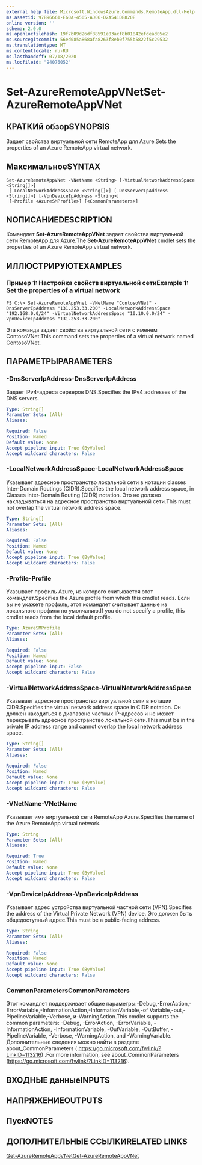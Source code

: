 ```yaml
---
external help file: Microsoft.WindowsAzure.Commands.RemoteApp.dll-Help.xml
ms.assetid: 97B96661-E60A-4505-AD06-D2A541DB820E
online version: ''
schema: 2.0.0
ms.openlocfilehash: 19f7b09d26df88591e03acf8b01842efdead05e2
ms.sourcegitcommit: 56ed085a868afa8263f8eb0f755b5822f5c29532
ms.translationtype: MT
ms.contentlocale: ru-RU
ms.lasthandoff: 07/18/2020
ms.locfileid: "94076052"
---
```

# <span data-ttu-id="d6dc5-101">Set-AzureRemoteAppVNet</span><span class="sxs-lookup"><span data-stu-id="d6dc5-101">Set-AzureRemoteAppVNet</span></span>

## <span data-ttu-id="d6dc5-102">КРАТКИй обзор</span><span class="sxs-lookup"><span data-stu-id="d6dc5-102">SYNOPSIS</span></span>
<span data-ttu-id="d6dc5-103">Задает свойства виртуальной сети RemoteApp для Azure.</span><span class="sxs-lookup"><span data-stu-id="d6dc5-103">Sets the properties of an Azure RemoteApp virtual network.</span></span>

## <span data-ttu-id="d6dc5-104">Максимальное</span><span class="sxs-lookup"><span data-stu-id="d6dc5-104">SYNTAX</span></span>

```
Set-AzureRemoteAppVNet -VNetName <String> [-VirtualNetworkAddressSpace <String[]>]
 [-LocalNetworkAddressSpace <String[]>] [-DnsServerIpAddress <String[]>] [-VpnDeviceIpAddress <String>]
 [-Profile <AzureSMProfile>] [<CommonParameters>]
```

## <span data-ttu-id="d6dc5-105">NОПИСАНИЕ</span><span class="sxs-lookup"><span data-stu-id="d6dc5-105">DESCRIPTION</span></span>
<span data-ttu-id="d6dc5-106">Командлет **Set-AzureRemoteAppVNet** задает свойства виртуальной сети RemoteApp для Azure.</span><span class="sxs-lookup"><span data-stu-id="d6dc5-106">The **Set-AzureRemoteAppVNet** cmdlet sets the properties of an Azure RemoteApp virtual network.</span></span>

## <span data-ttu-id="d6dc5-107">ИЛЛЮСТРИРУЮТ</span><span class="sxs-lookup"><span data-stu-id="d6dc5-107">EXAMPLES</span></span>

### <span data-ttu-id="d6dc5-108">Пример 1: Настройка свойств виртуальной сети</span><span class="sxs-lookup"><span data-stu-id="d6dc5-108">Example 1: Set the properties of a virtual network</span></span>
```
PS C:\> Set-AzureRemoteAppVnet -VNetName "ContosoVNet" -DnsServerIpAddress "131.253.33.200" -LocalNetworkAddressSpace "192.168.0.0/24" -VirtualNetworkAddressSpace "10.10.0.0/24" -VpnDeviceIpAddress "131.253.33.200"
```

<span data-ttu-id="d6dc5-109">Эта команда задает свойства виртуальной сети с именем ContosoVNet.</span><span class="sxs-lookup"><span data-stu-id="d6dc5-109">This command sets the properties of a virtual network named ContosoVNet.</span></span>

## <span data-ttu-id="d6dc5-110">ПАРАМЕТРЫ</span><span class="sxs-lookup"><span data-stu-id="d6dc5-110">PARAMETERS</span></span>

### <span data-ttu-id="d6dc5-111">-DnsServerIpAddress</span><span class="sxs-lookup"><span data-stu-id="d6dc5-111">-DnsServerIpAddress</span></span>
<span data-ttu-id="d6dc5-112">Задает IPv4-адреса серверов DNS.</span><span class="sxs-lookup"><span data-stu-id="d6dc5-112">Specifies the IPv4 addresses of the DNS servers.</span></span>

```yaml
Type: String[]
Parameter Sets: (All)
Aliases: 

Required: False
Position: Named
Default value: None
Accept pipeline input: True (ByValue)
Accept wildcard characters: False
```

### <span data-ttu-id="d6dc5-113">-LocalNetworkAddressSpace</span><span class="sxs-lookup"><span data-stu-id="d6dc5-113">-LocalNetworkAddressSpace</span></span>
<span data-ttu-id="d6dc5-114">Указывает адресное пространство локальной сети в нотации classes Inter-Domain Routings (CIDR).</span><span class="sxs-lookup"><span data-stu-id="d6dc5-114">Specifies the local network address space, in Classes Inter-Domain Routing (CIDR) notation.</span></span>
<span data-ttu-id="d6dc5-115">Это не должно накладываться на адресное пространство виртуальной сети.</span><span class="sxs-lookup"><span data-stu-id="d6dc5-115">This must not overlap the virtual network address space.</span></span>

```yaml
Type: String[]
Parameter Sets: (All)
Aliases: 

Required: False
Position: Named
Default value: None
Accept pipeline input: True (ByValue)
Accept wildcard characters: False
```

### <span data-ttu-id="d6dc5-116">-Profile</span><span class="sxs-lookup"><span data-stu-id="d6dc5-116">-Profile</span></span>
<span data-ttu-id="d6dc5-117">Указывает профиль Azure, из которого считывается этот командлет.</span><span class="sxs-lookup"><span data-stu-id="d6dc5-117">Specifies the Azure profile from which this cmdlet reads.</span></span>
<span data-ttu-id="d6dc5-118">Если вы не укажете профиль, этот командлет считывает данные из локального профиля по умолчанию.</span><span class="sxs-lookup"><span data-stu-id="d6dc5-118">If you do not specify a profile, this cmdlet reads from the local default profile.</span></span>

```yaml
Type: AzureSMProfile
Parameter Sets: (All)
Aliases: 

Required: False
Position: Named
Default value: None
Accept pipeline input: False
Accept wildcard characters: False
```

### <span data-ttu-id="d6dc5-119">-VirtualNetworkAddressSpace</span><span class="sxs-lookup"><span data-stu-id="d6dc5-119">-VirtualNetworkAddressSpace</span></span>
<span data-ttu-id="d6dc5-120">Указывает адресное пространство виртуальной сети в нотации CIDR.</span><span class="sxs-lookup"><span data-stu-id="d6dc5-120">Specifies the virtual network address space in CIDR notation.</span></span>
<span data-ttu-id="d6dc5-121">Он должен находиться в диапазоне частных IP-адресов и не может перекрывать адресное пространство локальной сети.</span><span class="sxs-lookup"><span data-stu-id="d6dc5-121">This must be in the private IP address range and cannot overlap the local network address space.</span></span>

```yaml
Type: String[]
Parameter Sets: (All)
Aliases: 

Required: False
Position: Named
Default value: None
Accept pipeline input: True (ByValue)
Accept wildcard characters: False
```

### <span data-ttu-id="d6dc5-122">-VNetName</span><span class="sxs-lookup"><span data-stu-id="d6dc5-122">-VNetName</span></span>
<span data-ttu-id="d6dc5-123">Указывает имя виртуальной сети RemoteApp Azure.</span><span class="sxs-lookup"><span data-stu-id="d6dc5-123">Specifies the name of the Azure RemoteApp virtual network.</span></span>

```yaml
Type: String
Parameter Sets: (All)
Aliases: 

Required: True
Position: Named
Default value: None
Accept pipeline input: True (ByValue)
Accept wildcard characters: False
```

### <span data-ttu-id="d6dc5-124">-VpnDeviceIpAddress</span><span class="sxs-lookup"><span data-stu-id="d6dc5-124">-VpnDeviceIpAddress</span></span>
<span data-ttu-id="d6dc5-125">Указывает адрес устройства виртуальной частной сети (VPN).</span><span class="sxs-lookup"><span data-stu-id="d6dc5-125">Specifies the address of the Virtual Private Network (VPN) device.</span></span>
<span data-ttu-id="d6dc5-126">Это должен быть общедоступный адрес.</span><span class="sxs-lookup"><span data-stu-id="d6dc5-126">This must be a public-facing address.</span></span>

```yaml
Type: String
Parameter Sets: (All)
Aliases: 

Required: False
Position: Named
Default value: None
Accept pipeline input: True (ByValue)
Accept wildcard characters: False
```

### <span data-ttu-id="d6dc5-127">CommonParameters</span><span class="sxs-lookup"><span data-stu-id="d6dc5-127">CommonParameters</span></span>
<span data-ttu-id="d6dc5-128">Этот командлет поддерживает общие параметры:-Debug,-ErrorAction,-ErrorVariable,-InformationAction,-InformationVariable,-of Variable,-out,-PipelineVariable,-Verbose, и-WarningAction.</span><span class="sxs-lookup"><span data-stu-id="d6dc5-128">This cmdlet supports the common parameters: -Debug, -ErrorAction, -ErrorVariable, -InformationAction, -InformationVariable, -OutVariable, -OutBuffer, -PipelineVariable, -Verbose, -WarningAction, and -WarningVariable.</span></span> <span data-ttu-id="d6dc5-129">Дополнительные сведения можно найти в разделе about_CommonParameters ( https://go.microsoft.com/fwlink/?LinkID=113216) .</span><span class="sxs-lookup"><span data-stu-id="d6dc5-129">For more information, see about_CommonParameters (https://go.microsoft.com/fwlink/?LinkID=113216).</span></span>

## <span data-ttu-id="d6dc5-130">ВХОДНЫЕ данные</span><span class="sxs-lookup"><span data-stu-id="d6dc5-130">INPUTS</span></span>

## <span data-ttu-id="d6dc5-131">НАПРЯЖЕНИЕ</span><span class="sxs-lookup"><span data-stu-id="d6dc5-131">OUTPUTS</span></span>

## <span data-ttu-id="d6dc5-132">Пуск</span><span class="sxs-lookup"><span data-stu-id="d6dc5-132">NOTES</span></span>

## <span data-ttu-id="d6dc5-133">ДОПОЛНИТЕЛЬНЫЕ ССЫЛКИ</span><span class="sxs-lookup"><span data-stu-id="d6dc5-133">RELATED LINKS</span></span>

[<span data-ttu-id="d6dc5-134">Get-AzureRemoteAppVNet</span><span class="sxs-lookup"><span data-stu-id="d6dc5-134">Get-AzureRemoteAppVNet</span></span>](./Get-AzureRemoteAppVNet.md)


